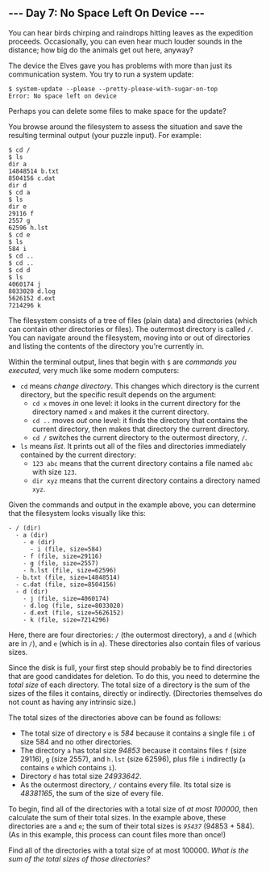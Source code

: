 
<article class="day-desc"><h2>--- Day 7: No Space Left On Device ---</h2><p>You can hear birds chirping and raindrops hitting leaves as the expedition proceeds. Occasionally, you can even hear much louder sounds in the distance; how big do the animals get out here, anyway?</p>
<p>The device the Elves gave you has problems with more than just its communication system. You try to run a system update:</p>
<pre><code>$ system-update --please --pretty-please-with-sugar-on-top
<span title="E099 PROGRAMMER IS OVERLY POLITE">Error</span>: No space left on device
</code></pre>
<p>Perhaps you can delete some files to make space for the update?</p>
<p>You browse around the filesystem to assess the situation and save the resulting terminal output (your puzzle input). For example:</p>
<pre><code>$ cd /
$ ls
dir a
14848514 b.txt
8504156 c.dat
dir d
$ cd a
$ ls
dir e
29116 f
2557 g
62596 h.lst
$ cd e
$ ls
584 i
$ cd ..
$ cd ..
$ cd d
$ ls
4060174 j
8033020 d.log
5626152 d.ext
7214296 k
</code></pre>
<p>The filesystem consists of a tree of files (plain data) and directories (which can contain other directories or files). The outermost directory is called <code>/</code>. You can navigate around the filesystem, moving into or out of directories and listing the contents of the directory you're currently in.</p>
<p>Within the terminal output, lines that begin with <code>$</code> are <em>commands you executed</em>, very much like some modern computers:</p>
<ul>
<li><code>cd</code> means <em>change directory</em>. This changes which directory is the current directory, but the specific result depends on the argument:
  <ul>
  <li><code>cd x</code> moves <em>in</em> one level: it looks in the current directory for the directory named <code>x</code> and makes it the current directory.</li>
  <li><code>cd ..</code> moves <em>out</em> one level: it finds the directory that contains the current directory, then makes that directory the current directory.</li>
  <li><code>cd /</code> switches the current directory to the outermost directory, <code>/</code>.</li>
  </ul>
</li>
<li><code>ls</code> means <em>list</em>. It prints out all of the files and directories immediately contained by the current directory:
  <ul>
  <li><code>123 abc</code> means that the current directory contains a file named <code>abc</code> with size <code>123</code>.</li>
  <li><code>dir xyz</code> means that the current directory contains a directory named <code>xyz</code>.</li>
  </ul>
</li>
</ul>
<p>Given the commands and output in the example above, you can determine that the filesystem looks visually like this:</p>
<pre><code>- / (dir)
  - a (dir)
    - e (dir)
      - i (file, size=584)
    - f (file, size=29116)
    - g (file, size=2557)
    - h.lst (file, size=62596)
  - b.txt (file, size=14848514)
  - c.dat (file, size=8504156)
  - d (dir)
    - j (file, size=4060174)
    - d.log (file, size=8033020)
    - d.ext (file, size=5626152)
    - k (file, size=7214296)
</code></pre>
<p>Here, there are four directories: <code>/</code> (the outermost directory), <code>a</code> and <code>d</code> (which are in <code>/</code>), and <code>e</code> (which is in <code>a</code>). These directories also contain files of various sizes.</p>
<p>Since the disk is full, your first step should probably be to find directories that are good candidates for deletion. To do this, you need to determine the <em>total size</em> of each directory. The total size of a directory is the sum of the sizes of the files it contains, directly or indirectly. (Directories themselves do not count as having any intrinsic size.)</p>
<p>The total sizes of the directories above can be found as follows:</p>
<ul>
<li>The total size of directory <code>e</code> is <em>584</em> because it contains a single file <code>i</code> of size 584 and no other directories.</li>
<li>The directory <code>a</code> has total size <em>94853</em> because it contains files <code>f</code> (size 29116), <code>g</code> (size 2557), and <code>h.lst</code> (size 62596), plus file <code>i</code> indirectly (<code>a</code> contains <code>e</code> which contains <code>i</code>).</li>
<li>Directory <code>d</code> has total size <em>24933642</em>.</li>
<li>As the outermost directory, <code>/</code> contains every file. Its total size is <em>48381165</em>, the sum of the size of every file.</li>
</ul>
<p>To begin, find all of the directories with a total size of <em>at most 100000</em>, then calculate the sum of their total sizes. In the example above, these directories are <code>a</code> and <code>e</code>; the sum of their total sizes is <code><em>95437</em></code> (94853 + 584). (As in this example, this process can count files more than once!)</p>
<p>Find all of the directories with a total size of at most 100000. <em>What is the sum of the total sizes of those directories?</em></p>
